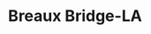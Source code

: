 ---
title: Breaux Bridge-LA
slug: breaux-bridge-la
f_state:
- cms/state/louisiana.md
f_locations:
- cms/payday-loan/acadiana-check-advance-inc-828.md
- cms/payday-loan/check-into-cash-12808.md
- cms/payday-loan/check-into-cash-12826.md
- cms/payday-loan/check-into-cash-12827.md
- cms/payday-loan/check-into-cash-of-louisiana-13415.md
updated-on: '2024-05-30T13:41:28.615Z'
created-on: '2024-05-30T13:41:28.615Z'
published-on: '2024-05-30T13:54:32.469Z'
f_city: Breaux Bridge
layout: '[city].html'
tags: city
---